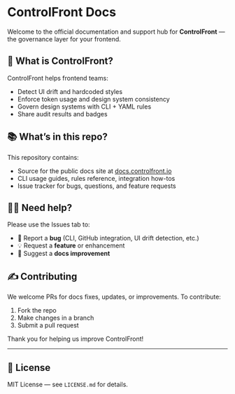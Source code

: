 # ControlFront Docs

Welcome to the official documentation and support hub for **ControlFront** — the governance layer for your frontend.

## 🚀 What is ControlFront?
ControlFront helps frontend teams:
- Detect UI drift and hardcoded styles
- Enforce token usage and design system consistency
- Govern design systems with CLI + YAML rules
- Share audit results and badges

## 📚 What’s in this repo?
This repository contains:
- Source for the public docs site at [docs.controlfront.io](https://docs.controlfront.io)
- CLI usage guides, rules reference, integration how-tos
- Issue tracker for bugs, questions, and feature requests

## 🙋‍♂️ Need help?
Please use the Issues tab to:
- 📂 Report a **bug** (CLI, GitHub integration, UI drift detection, etc.)
- 💡 Request a **feature** or enhancement
- 📄 Suggest a **docs improvement**

## ✍️ Contributing
We welcome PRs for docs fixes, updates, or improvements. To contribute:
1. Fork the repo
2. Make changes in a branch
3. Submit a pull request

Thank you for helping us improve ControlFront!

---

## 📄 License
MIT License — see `LICENSE.md` for details.
